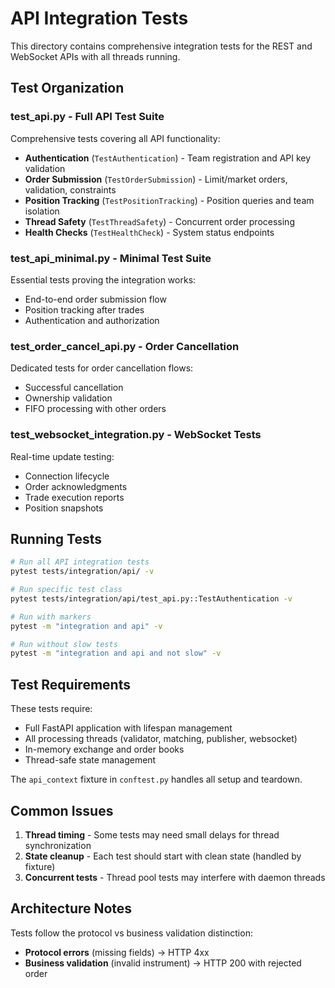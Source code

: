 # API Integration Tests

This directory contains comprehensive integration tests for the REST and WebSocket APIs with all threads running.

## Test Organization

### test_api.py - Full API Test Suite
Comprehensive tests covering all API functionality:
- **Authentication** (`TestAuthentication`) - Team registration and API key validation
- **Order Submission** (`TestOrderSubmission`) - Limit/market orders, validation, constraints
- **Position Tracking** (`TestPositionTracking`) - Position queries and team isolation
- **Thread Safety** (`TestThreadSafety`) - Concurrent order processing
- **Health Checks** (`TestHealthCheck`) - System status endpoints

### test_api_minimal.py - Minimal Test Suite
Essential tests proving the integration works:
- End-to-end order submission flow
- Position tracking after trades
- Authentication and authorization

### test_order_cancel_api.py - Order Cancellation
Dedicated tests for order cancellation flows:
- Successful cancellation
- Ownership validation
- FIFO processing with other orders

### test_websocket_integration.py - WebSocket Tests
Real-time update testing:
- Connection lifecycle
- Order acknowledgments
- Trade execution reports
- Position snapshots

## Running Tests

```bash
# Run all API integration tests
pytest tests/integration/api/ -v

# Run specific test class
pytest tests/integration/api/test_api.py::TestAuthentication -v

# Run with markers
pytest -m "integration and api" -v

# Run without slow tests
pytest -m "integration and api and not slow" -v
```

## Test Requirements

These tests require:
- Full FastAPI application with lifespan management
- All processing threads (validator, matching, publisher, websocket)
- In-memory exchange and order books
- Thread-safe state management

The `api_context` fixture in `conftest.py` handles all setup and teardown.

## Common Issues

1. **Thread timing** - Some tests may need small delays for thread synchronization
2. **State cleanup** - Each test should start with clean state (handled by fixture)
3. **Concurrent tests** - Thread pool tests may interfere with daemon threads

## Architecture Notes

Tests follow the protocol vs business validation distinction:
- **Protocol errors** (missing fields) -> HTTP 4xx
- **Business validation** (invalid instrument) -> HTTP 200 with rejected order
